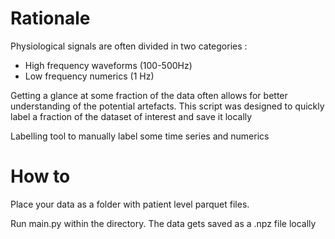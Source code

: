 # Rationale
Physiological signals are often divided in two categories : 
- High frequency waveforms (100-500Hz)
- Low frequency numerics (1 Hz)

Getting a glance at some fraction of the data often allows for better understanding of the potential artefacts.
This script was designed to quickly label a fraction of the dataset of interest and save it locally

Labelling tool to manually label some time series and numerics 
# How to 
Place your data as a folder with patient level parquet files.

Run main.py within the directory.
The data gets saved as a .npz file locally